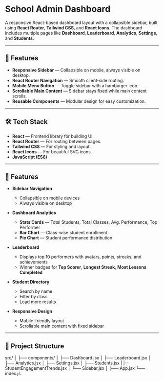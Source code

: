 # School Admin Dashboard

A responsive React-based dashboard layout with a collapsible sidebar, built using **React Router**, **Tailwind CSS**, and **React Icons**. The dashboard includes multiple pages like **Dashboard**, **Leaderboard**, **Analytics**, **Settings**, and **Students**.

---

## 🚀 Features

- **Responsive Sidebar** — Collapsible on mobile, always visible on desktop.
- **React Router Navigation** — Smooth client-side routing.
- **Mobile Menu Button** — Toggle sidebar with a hamburger icon.
- **Scrollable Main Content** — Sidebar stays fixed while main content scrolls.
- **Reusable Components** — Modular design for easy customization.

---

## 🛠 Tech Stack

- **React** — Frontend library for building UI.
- **React Router** — For routing between pages.
- **Tailwind CSS** — For styling and layout.
- **React Icons** — For beautiful SVG icons.
- **JavaScript (ES6)**

---

## 🚀 Features

- **Sidebar Navigation**

  - Collapsible on mobile devices
  - Always visible on desktop

- **Dashboard Analytics**

  - **Stats Cards** — Total Students, Total Classes, Avg. Performance, Top Performer
  - **Bar Chart** — Class-wise student enrollment
  - **Pie Chart** — Student performance distribution

- **Leaderboard**

  - Displays top 10 performers with avatars, points, streaks, and achievements
  - Winner badges for **Top Scorer**, **Longest Streak**, **Most Lessons Completed**

- **Student Directory**

  - Search by name
  - Filter by class
  - Load more results

- **Responsive Design**
  - Mobile-friendly layout
  - Scrollable main content with fixed sidebar

---

## 📂 Project Structure

src/
│
├── components/
│ ├── Dashboard.jsx
│ ├── Leaderboard.jsx
│ ├── Analytics.jsx
│ ├── Settings.jsx
│ ├── Students.jsx
| |-- StudentEngagementTrends.jsx
│ └── Sidebar.jsx
│
├── App.jsx
└── index.js
